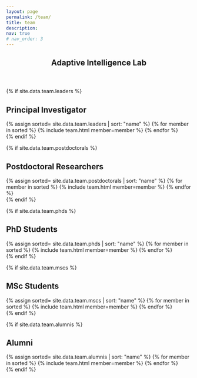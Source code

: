 ```yaml
---
layout: page
permalink: /team/
title: team
description: 
nav: true
# nav_order: 3
---
```

<article>
<header class="post-header">
    <h1 class="post-title">Adaptive Intelligence Lab </h1>
</header>

{% if site.data.team.leaders %}
    <h2 id="principal-investigator">Principal Investigator</h2>
    <div class="projects column">
        {% assign sorted= site.data.team.leaders | sort: "name" %}
        {% for member in sorted %}
            {% include team.html member=member %}
        {% endfor %}
    </div>
{% endif %}


{% if site.data.team.postdoctorals %}
    <h2 id="postdoctoral-researchers">Postdoctoral Researchers</h2>
    <div class="projects column">
        {% assign sorted= site.data.team.postdoctorals | sort: "name" %}
        {% for member in sorted %}
            {% include team.html member=member %}
        {% endfor %}
    </div>
{% endif %}


{% if site.data.team.phds %}
    <h2 id="phd-students">PhD Students</h2>
    <div class="projects column">
        {% assign sorted= site.data.team.phds | sort: "name" %}
        {% for member in sorted %}
            {% include team.html member=member %}
        {% endfor %}
    </div>
{% endif %}


{% if site.data.team.mscs %}
    <h2 id="msc-students">MSc Students</h2>
    <div class="projects column">
        {% assign sorted= site.data.team.mscs | sort: "name" %}
        {% for member in sorted %}
            {% include team.html member=member %}
        {% endfor %}
    </div>
{% endif %}


{% if site.data.team.alumnis %}
    <h2 id="alumni">Alumni</h2>
    <div class="projects column">
        {% assign sorted= site.data.team.alumnis | sort: "name" %}
        {% for member in sorted %}
            {% include team.html member=member %}
        {% endfor %}
    </div>
{% endif %}


</article>

